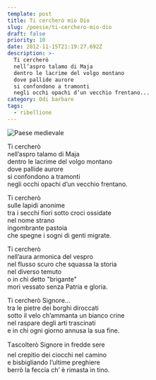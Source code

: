 ```yaml
---
template: post
title: Ti cercherò mio Dio
slug: /poesie/ti-cerchero-mio-dio
draft: false
priority: 10
date: 2012-11-15T21:19:27.692Z
description: >-
  Ti cercherò
  nell’aspro talamo di Maja
  dentro le lacrime del volgo montano
  dove pallide aurore
  si confondono a tramonti
  negli occhi opachi d’un vecchio frentano...
category: Odi barbare
tags:
  - ribellione
---
```


![Paese medievale](/media/odi-barbare/ti-cerchero-mio-dio.jpg)

Ti cercherò<br/>
nell’aspro talamo di Maja<br/>
dentro le lacrime del volgo montano<br/>
dove pallide aurore<br/>
si confondono a tramonti<br/>
negli occhi opachi d’un vecchio frentano.

Ti cercherò<br/>
sulle lapidi anonime<br/>
tra i secchi fiori sotto croci ossidate<br/>
nel nome strano<br/>
ingombrante pastoia<br/>
che spegne i sogni di genti migrate.

Ti cercherò<br/>
nell’aura armonica del vespro<br/>
nel flusso scuro che squassa la storia<br/>
nel diverso temuto<br/>
o in chi detto "brigante"<br/>
morì vessato senza Patria e gloria.

Ti cercherò Signore...<br/>
tra le pietre dei borghi diroccati<br/>
sotto il velo ch’ammanta un bianco crine<br/>
nel raspare degli arti trascinati<br/>
e in chi ogni giorno annusa la sua fine.

Tascolterò Signore in fredde sere<br/>
nel crepitio dei ciocchi nel camino<br/>
e bisbigliando l’ultime preghiere<br/>
berrò la feccia ch’ è rimasta in tino.
